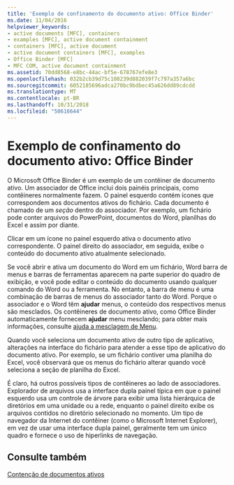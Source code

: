 ```yaml
---
title: 'Exemplo de confinamento do documento ativo: Office Binder'
ms.date: 11/04/2016
helpviewer_keywords:
- active documents [MFC], containers
- examples [MFC], active document containment
- containers [MFC], active document
- active document containers [MFC], examples
- Office Binder [MFC]
- MFC COM, active document containment
ms.assetid: 70dd8568-e8bc-44ac-bf5e-678767efe8e3
ms.openlocfilehash: 032b2cb39d75c108239d882039f7c797a357a6bc
ms.sourcegitcommit: 6052185696adca270bc9bdbec45a626dd89cdcdd
ms.translationtype: MT
ms.contentlocale: pt-BR
ms.lasthandoff: 10/31/2018
ms.locfileid: "50616644"
---
```

# <a name="example-of-active-document-containment-office-binder"></a>Exemplo de confinamento do documento ativo: Office Binder

O Microsoft Office Binder é um exemplo de um contêiner de documento ativo. Um associador de Office inclui dois painéis principais, como contêineres normalmente fazem. O painel esquerdo contém ícones que correspondem aos documentos ativos do fichário. Cada documento é chamado de um *seção* dentro do associador. Por exemplo, um fichário pode conter arquivos do PowerPoint, documentos do Word, planilhas do Excel e assim por diante.

Clicar em um ícone no painel esquerdo ativa o documento ativo correspondente. O painel direito do associador, em seguida, exibe o conteúdo do documento ativo atualmente selecionado.

Se você abrir e ativa um documento do Word em um fichário, Word barra de menus e barras de ferramentas aparecem na parte superior do quadro de exibição, e você pode editar o conteúdo do documento usando qualquer comando do Word ou a ferramenta. No entanto, a barra de menu é uma combinação de barras de menus do associador tanto do Word. Porque o associador e o Word têm **ajudar** menus, o conteúdo dos respectivos menus são mesclados. Os contêineres de documento ativo, como Office Binder automaticamente fornecem **ajudar** menu mesclando; para obter mais informações, consulte [ajuda a mesclagem de Menu](../mfc/help-menu-merging.md).

Quando você seleciona um documento ativo de outro tipo de aplicativo, alterações na interface do fichário para atender a esse tipo de aplicativo do documento ativo. Por exemplo, se um fichário contiver uma planilha do Excel, você observará que os menus do fichário alterar quando você seleciona a seção de planilha do Excel.

É claro, há outros possíveis tipos de contêineres ao lado de associadores. Explorador de arquivos usa a interface dupla painel típica em que o painel esquerdo usa um controle de árvore para exibir uma lista hierárquica de diretórios em uma unidade ou a rede, enquanto o painel direito exibe os arquivos contidos no diretório selecionado no momento. Um tipo de navegador da Internet do contêiner (como o Microsoft Internet Explorer), em vez de usar uma interface dupla painel, geralmente tem um único quadro e fornece o uso de hiperlinks de navegação.

## <a name="see-also"></a>Consulte também

[Contenção de documentos ativos](../mfc/active-document-containment.md)

